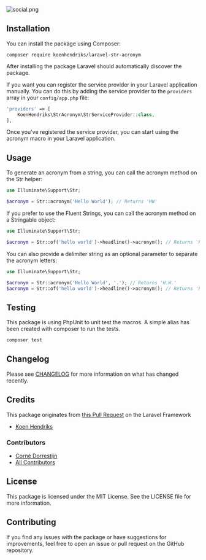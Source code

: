 ![social.png](social.png)

## Installation

You can install the package using Composer:

```
composer require koenhendriks/laravel-str-acronym
```

After installing the package Laravel should automatically discover the package. 

If you want you can register the service provider in your Laravel application manually. You can do this by adding the service provider to the `providers` array in your `config/app.php` file:

```php
'providers' => [
    KoenHendriks\StrAcronym\StrServiceProvider::class,
],
```
Once you've registered the service provider, you can start using the acronym macro in your Laravel application.

## Usage
To generate an acronym from a string, you can call the acronym method on the Str helper:

```php
use Illuminate\Support\Str;

$acronym = Str::acronym('Hello World'); // Returns 'HW'
```

If you prefer to use the Fluent Strings, you can call the acronym method on a Stringable object:

```php
use Illuminate\Support\Str;

$acronym = Str::of('hello world')->headline()->acronym(); // Returns 'HW'
```

You can also provide a delimiter string as an optional parameter to separate the acronym letters:

```php
use Illuminate\Support\Str;

$acronym = Str::acronym('Hello World', '.'); // Returns 'H.W.'
$acronym = Str::of('hello world')->headline()->acronym(); // Returns 'H.W.'

```

## Testing

This package is using PhpUnit to unit test the macros. A simple alias has been created with composer to run the tests. 

```bash
composer test
```

## Changelog

Please see [CHANGELOG](CHANGELOG.md) for more information on what has changed recently.

## Credits
This package originates from [this Pull Request](https://github.com/laravel/framework/pull/46615) on the Laravel Framework
- [Koen Hendriks](https://github.com/koenhendriks)

### Contributors
- [Corné Dorrestijn](https://github.com/cornedor)
- [All Contributors](../../contributors)


## License
This package is licensed under the MIT License. See the LICENSE file for more information.

## Contributing
If you find any issues with the package or have suggestions for improvements, feel free to open an issue or pull request on the GitHub repository. 
